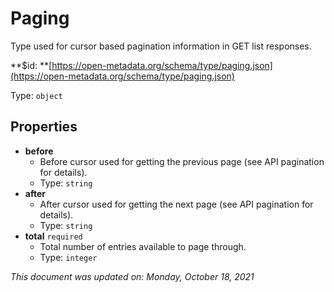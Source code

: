 # Paging

Type used for cursor based pagination information in GET list responses.

**$id: **[https://open-metadata.org/schema/type/paging.json](https://open-metadata.org/schema/type/paging.json)

Type: `object`

## Properties
 - **before**
   - Before cursor used for getting the previous page (see API pagination for details).
   - Type: `string`
 - **after**
   - After cursor used for getting the next page (see API pagination for details).
   - Type: `string`
 - **total** `required`
   - Total number of entries available to page through.
   - Type: `integer`

_This document was updated on: Monday, October 18, 2021_